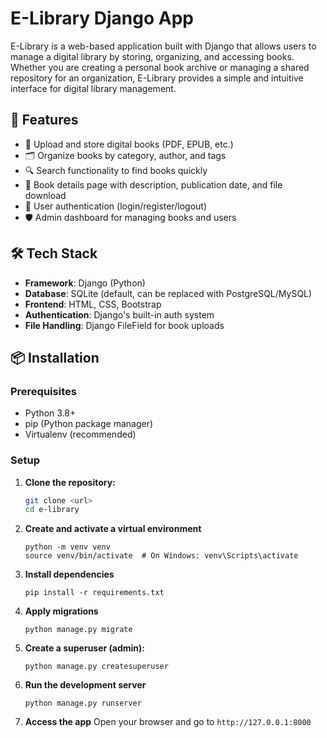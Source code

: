 # E-Library Django App
E-Library is a web-based application built with Django that allows users to manage a digital library by storing, organizing, and accessing books. Whether you are creating a personal book archive or managing a shared repository for an organization, E-Library provides a simple and intuitive interface for digital library management.

## 🚀 Features

- 📖 Upload and store digital books (PDF, EPUB, etc.)
- 🗂️ Organize books by category, author, and tags
- 🔍 Search functionality to find books quickly
- 🧾 Book details page with description, publication date, and file download
- 👤 User authentication (login/register/logout)
- 🛡️ Admin dashboard for managing books and users

## 🛠️ Tech Stack

- **Framework**: Django (Python)
- **Database**: SQLite (default, can be replaced with PostgreSQL/MySQL)
- **Frontend**: HTML, CSS, Bootstrap
- **Authentication**: Django's built-in auth system
- **File Handling**: Django FileField for book uploads

## 📦 Installation

### Prerequisites

- Python 3.8+
- pip (Python package manager)
- Virtualenv (recommended)


### Setup

1. **Clone the repository:**

   ```bash
   git clone <url>
   cd e-library
   ```
2. **Create and activate a virtual environment**
    ```
    python -m venv venv
    source venv/bin/activate  # On Windows: venv\Scripts\activate
    ```
3. **Install dependencies**
    ```
    pip install -r requirements.txt
    ```
4. **Apply migrations**
    ```
    python manage.py migrate
    ```
5. **Create a superuser (admin):**
    ```
    python manage.py createsuperuser
    ```
6. **Run the development server**
    ```
    python manage.py runserver
    ```
7. **Access the app**
    Open your browser and go to ```http://127.0.0.1:8000```